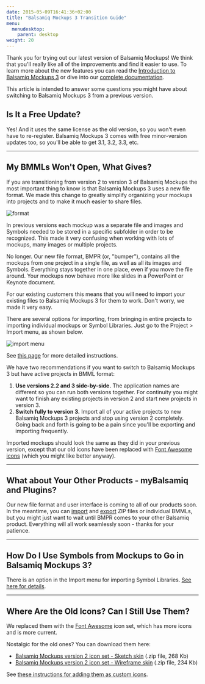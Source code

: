 ```yaml
---
date: 2015-05-09T16:41:36+02:00
title: "Balsamiq Mockups 3 Transition Guide"
menu:
  menudesktop:
    parent: desktop
weight: 20
---
```


Thank you for trying out our latest version of Balsamiq Mockups! We think that you'll really like all of the improvements and find it easier to use. To learn more about the new features you can read the [Introduction to Balsamiq Mockups 3](/desktop/intro/) or dive into our [complete documentation](/desktop/).

This article is intended to answer some questions you might have about switching to Balsamiq Mockups 3 from a previous version.

## Is It a Free Update?

Yes! And it uses the same license as the old version, so you won't even have to re-register. Balsamiq Mockups 3 comes with free minor-version updates too, so you'll be able to get 3.1, 3.2, 3.3, etc.

* * *

## My BMMLs Won't Open, What Gives?

If you are transitioning from version 2 to version 3 of Balsamiq Mockups the most important thing to know is that Balsamiq Mockups 3 uses a new file format. We made this change to greatly simplify organizing your mockups into projects and to make it much easier to share files.

![format](//media.balsamiq.com/img/support/docs/m4d/b3/migration.png)

In previous versions each mockup was a separate file and images and Symbols needed to be stored in a specific subfolder in order to be recognized. This made it very confusing when working with lots of mockups, many images or multiple projects.

No longer. Our new file format, BMPR (or, "bumper"), contains all the mockups from one project in a single file, as well as all its images and Symbols. Everything stays together in one place, even if you move the file around. Your mockups now behave more like slides in a PowerPoint or Keynote document.

For our existing customers this means that you will need to import your existing files to Balsamiq Mockups 3 for them to work. Don't worry, we made it very easy.

There are several options for importing, from bringing in entire projects to importing individual mockups or Symbol Libraries. Just go to the Project > Import menu, as shown below.

![import menu](//media.balsamiq.com/img/support/docs/m4d/b3/import.png)

See [this page](/desktop/importing/#importing-mockups-from-a-previous-version-bmml-files) for more detailed instructions.

We have two recommendations if you want to switch to Balsamiq Mockups 3 but have active projects in BMML format:

1.  **Use versions 2.2 and 3 side-by-side.** The application names are different so you can run both versions together. For continuity you might want to finish any existing projects in version 2 and start new projects in version 3.
2.  **Switch fully to version 3.** Import all of your active projects to new Balsamiq Mockups 3 projects and stop using version 2 completely. Going back and forth is going to be a pain since you'll be exporting and importing frequently.

Imported mockups should look the same as they did in your previous version, except that our old icons have been replaced with [Font Awesome icons](/desktop/icons/) (which you might like better anyway).

* * *

## What about Your Other Products - myBalsamiq and Plugins?

Our new file format and user interface is coming to all of our products soon. In the meantime, you can [import](/desktop/importing/) and [export](/desktop/exporting/#exporting-for-use-in-a-previous-version) ZIP files or individual BMMLs, but you might just want to wait until BMPR comes to your other Balsamiq product. Everything will all work seamlessly soon - thanks for your patience.

* * *

## How Do I Use Symbols from Mockups to Go in Balsamiq Mockups 3?

There is an option in the Import menu for importing Symbol Libraries. [See here for details](/desktop/importing/#importing-symbols).

* * *

## Where Are the Old Icons? Can I Still Use Them?

We replaced them with the [Font Awesome](/desktop/icons/) icon set, which has more icons and is more current.

Nostalgic for the old ones? You can download them here:

*   [Balsamiq Mockups version 2 icon set - Sketch skin](//media.balsamiq.com/files/balsamiq_2_icons_sketch.zip) (.zip file, 268 Kb)
*   [Balsamiq Mockups version 2 icon set - Wireframe skin](//media.balsamiq.com/files/balsamiq_2_icons_wireframe.zip) (.zip file, 234 Kb)

See [these instructions for adding them as custom icons](/desktop/icons/#using-an-existing-set-of-custom-icons).
